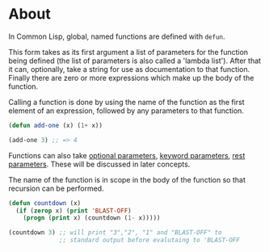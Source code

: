 # About

In Common Lisp, global, named functions are defined with `defun`.

This form takes as its first argument a list of parameters for the function being defined (the list of parameters is also called a 'lambda list').
After that it can, optionally, take a string for use as documentation to that function.
Finally there are zero or more expressions which make up the body of the function.

Calling a function is done by using the name of the function as the first element of an expression, followed by any parameters to that function.

```lisp
(defun add-one (x) (1+ x))

(add-one 3) ;; => 4
```

Functions can also take [optional parameters](../default-parameters/about.md), [keyword parameters](../named-parameters/about.md), [rest parameters](../rest-parameters/about.md).
These will be discussed in later concepts.

The name of the function is in scope in the body of the function so that recursion can be performed.

```lisp
(defun countdown (x)
  (if (zerop x) (print 'BLAST-OFF)
    (progn (print x) (countdown (1- x)))))

(countdown 3) ;; will print "3","2", "1" and "BLAST-OFF" to
              ;; standard output before evalutaing to 'BLAST-OFF
```
